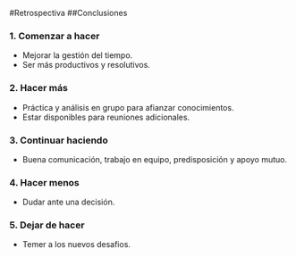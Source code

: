 #Retrospectiva
##Conclusiones

### 1. Comenzar a hacer
- Mejorar la gestión del tiempo.
- Ser más productivos y resolutivos.

### 2. Hacer más
- Práctica y análisis en grupo para afianzar conocimientos.
- Estar disponibles para reuniones adicionales.

### 3. Continuar haciendo
- Buena comunicación, trabajo en equipo, predisposición y apoyo mutuo.

### 4. Hacer menos
- Dudar ante una decisión.

### 5. Dejar de hacer
- Temer a los nuevos desafios.
